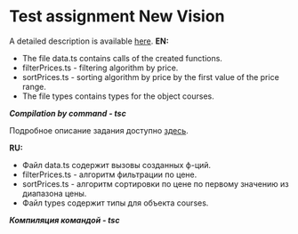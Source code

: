 # Test assignment New Vision
A detailed description is available [here](https://newgen-it.github.io/tests/front).
**EN:**
 - The file data.ts contains calls of the created functions.
 - filterPrices.ts - filtering algorithm by price.
 - sortPrices.ts - sorting algorithm by price by the first value of the
   price range.
 - The file types contains types for the object courses.
 

    

***Compilation by command - tsc***

Подробное описание задания доступно [здесь](https://newgen-it.github.io/tests/front).

**RU:**

 - Файл data.ts содержит вызовы созданных ф-ций.
 - filterPrices.ts - алгоритм фильтрации по цене.
 - sortPrices.ts - алгоритм сортировки по цене по первому значению из
   диапазона цены.
 - Файл types содержит типы для объекта courses.

***Компиляция командой - tsc***
